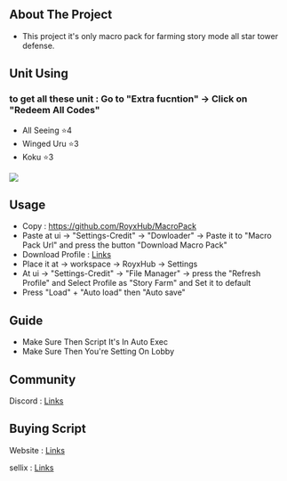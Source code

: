 ## About The Project

* This project it's only macro pack for farming story mode all star tower defense.

## Unit Using

### to get all these unit : Go to "Extra fucntion" -> Click on "Redeem All Codes"
* All Seeing ⭐4
* Winged Uru ⭐3
* Koku ⭐3

![](https://cdn.discordapp.com/attachments/870201487458979910/970085087452479508/unknown.png)

## Usage

* Copy : https://github.com/RoyxHub/MacroPack
* Paste at ui -> "Settings-Credit" -> "Dowloader" -> Paste it to "Macro Pack Url" and press the button "Download Macro Pack"
* Download Profile : [Links](https://cdn.discordapp.com/attachments/956823138254094386/970125975528542238/Story_Farm.json)
* Place it at -> workspace -> RoyxHub -> Settings
* At ui -> "Settings-Credit" -> "File Manager" -> press the "Refresh Profile" and Select Profile as "Story Farm" and Set it to default
* Press "Load" + "Auto load" then "Auto save"

## Guide

* Make Sure Then Script It's In Auto Exec
* Make Sure Then You're Setting On Lobby

## Community
Discord : [Links](https://discord.com/invite/AYRXDmgjjU)

## Buying Script

Website : [Links](https://royx.net/)

sellix : [Links](https://royx.sellix.io/)
